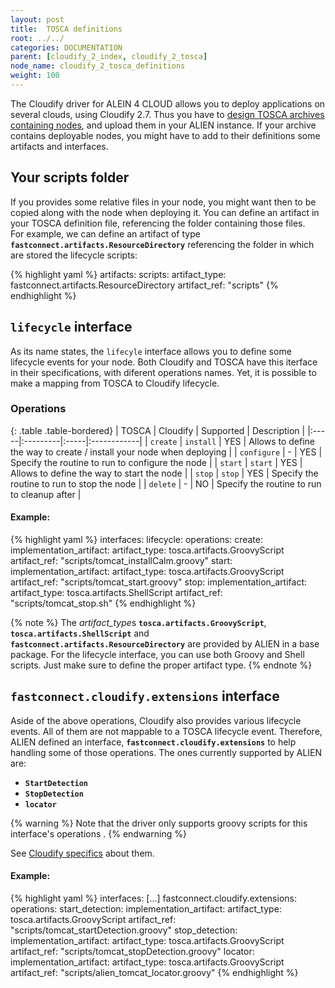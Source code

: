 ```yaml
---
layout: post
title:  TOSCA definitions
root: ../../
categories: DOCUMENTATION
parent: [cloudify_2_index, cloudify_2_tosca]
node_name: cloudify_2_tosca_definitions
weight: 100
---
```


The Cloudify driver for ALEIN 4 CLOUD allows you to deploy applications on several clouds, using Cloudify 2.7.  Thus you have to [design TOSCA archives containing nodes](../components_guide/tosca_concepts_types_custom_nodes.html "TOSCA custom node"), and upload them in your ALIEN instance. If your archive contains deployable nodes, you might have to add to their definitions some artifacts and interfaces.

## Your scripts folder ##
If you provides some relative files in your node, you might want then to be copied along with the node when deploying it. You can define an artifact in your TOSCA definition file, referencing the folder containing those files.<br>
For example, we can define an artifact of type **`fastconnect.artifacts.ResourceDirectory`** referencing the folder in which are stored the lifecycle scripts:

{% highlight yaml %}
artifacts:
  scripts:
    artifact_type: fastconnect.artifacts.ResourceDirectory
    artifact_ref: "scripts"
{% endhighlight %}

## `lifecycle` interface ##
As its name states, the `lifecyle` interface allows you to define some lifecycle events for your node. Both Cloudify and TOSCA have this iterface in their specifications, with diferent operations names. Yet, it is possible to make a mapping from TOSCA to Cloudify lifecycle.

### Operations ###

{: .table .table-bordered}
| TOSCA | Cloudify | Supported | Description |
|:-----|:---------|:-----|:------------|
| `create` | `install` | YES | Allows to define the way to create / install your node when deploying |
| `configure` | - | YES | Specify the routine to run to configure the node |
| `start` | `start` | YES | Allows to define the way to start the node  |
| `stop` | `stop` | YES | Specify the routine to run to stop the node |
| `delete` | - | NO | Specify the routine to run to cleanup after |

#### Example: ####

{% highlight yaml %}
interfaces:
  lifecycle:
    operations:
      create:
        implementation_artifact:
          artifact_type: tosca.artifacts.GroovyScript
          artifact_ref: "scripts/tomcat_installCalm.groovy"
      start:
        implementation_artifact:
          artifact_type: tosca.artifacts.GroovyScript
          artifact_ref: "scripts/tomcat_start.groovy"
      stop:
        implementation_artifact:
          artifact_type: tosca.artifacts.ShellScript
          artifact_ref: "scripts/tomcat_stop.sh"
{% endhighlight %}

{% note %}
The *artifact_type*s **`tosca.artifacts.GroovyScript`**, **`tosca.artifacts.ShellScript`** and **`fastconnect.artifacts.ResourceDirectory`** are provided by ALIEN in a base package. For the lifecycle interface, you can use both Groovy and Shell scripts. Just make sure to define the proper artifact type.
{% endnote %}

## `fastconnect.cloudify.extensions` interface ##
Aside of the above operations, Cloudify also provides various lifecycle events. All of them are not mappable to a TOSCA lifecycle event. Therefore, ALIEN defined an interface, **`fastconnect.cloudify.extensions`** to help handling some of those operations. The ones currently supported by ALIEN are:

* **`StartDetection`**
* **`StopDetection`**
* **`locator`**

{% warning %}
Note that the driver only supports groovy scripts for this interface's operations .
{% endwarning %}

See [Cloudify specifics](lifecycle_spec.html "Cloudify lifecycle specifics")  about them.

#### Example: ####

{% highlight yaml %}
interfaces:
  [...]
    fastconnect.cloudify.extensions:
	  operations:
	    start_detection:
	      implementation_artifact:
	        artifact_type: tosca.artifacts.GroovyScript
	        artifact_ref: "scripts/tomcat_startDetection.groovy"
	    stop_detection:
	      implementation_artifact:
	        artifact_type: tosca.artifacts.GroovyScript
	        artifact_ref: "scripts/tomcat_stopDetection.groovy"
	    locator:
	      implementation_artifact:
	        artifact_type: tosca.artifacts.GroovyScript
	        artifact_ref: "scripts/alien_tomcat_locator.groovy"
{% endhighlight %}
